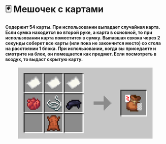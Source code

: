 # 🃏 Мешочек с картами

#### **Содержит 54 карты.** При использовании выпадает случайная карта. Если сумка находится во второй руке, а карта в основной, то при использовании карта поместится в сумку. **Выпавшая связка через** 2 секунды соберет все карты (или пока не закончится место) со стола на расстоянии 1 блока. **При использовании, когда** вы приседаете и смотрите на блок, он помещается как предмет. Если посмотреть в воздух, то выдаст скрытую карту.

<figure><img src="../../.gitbook/assets/ADXhQN9.webp" alt=""><figcaption></figcaption></figure>
